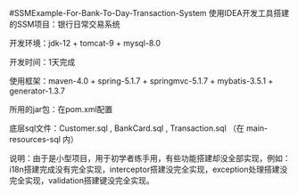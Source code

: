 #SSMExample-For-Bank-To-Day-Transaction-System
使用IDEA开发工具搭建的SSM项目：银行日常交易系统

开发环境：jdk-12 + tomcat-9 + mysql-8.0

开发时间：1天完成

使用框架：maven-4.0 + spring-5.1.7 + springmvc-5.1.7 + mybatis-3.5.1 + generator-1.3.7

所用的jar包：在pom.xml配置

底层sql文件：Customer.sql , BankCard.sql , Transaction.sql （在 main-resources-sql 内）

说明：由于是小型项目，用于初学者练手用，有些功能搭建却没全部实现，例如：i18n搭建完成没有完全实现，interceptor搭建没完全实现，exception处理搭建没完全实现，validation搭建键没完全实现。
